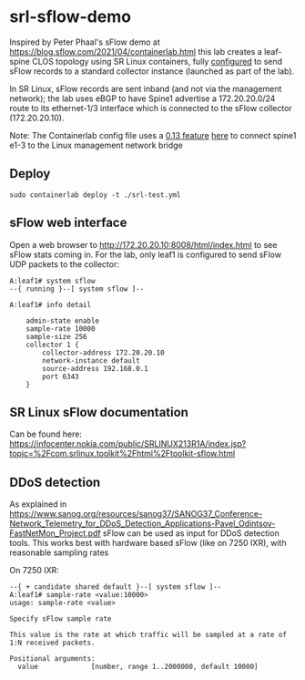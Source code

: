 # srl-sflow-demo
Inspired by Peter Phaal's sFlow demo at https://blog.sflow.com/2021/04/containerlab.html this lab creates a leaf-spine CLOS topology using SR Linux containers, fully [configured](https://github.com/jbemmel/srl-sflow-demo/blob/main/leaf1.cfg.json#L1223) to send sFlow records to a standard collector instance (launched as part of the lab).

In SR Linux, sFlow records are sent inband (and not via the management network); the lab uses eBGP to have Spine1 advertise a 172.20.20.0/24 route to its ethernet-1/3 interface which is connected to the sFlow collector (172.20.20.10).

Note: The Containerlab config file uses a [0.13 feature](https://containerlab.srlinux.dev/manual/network/#additional-connections-to-management-network) [here](https://github.com/jbemmel/srl-sflow-demo/blob/main/srl-test.yml#L50) to connect spine1 e1-3 to the Linux management network bridge

## Deploy

```
sudo containerlab deploy -t ./srl-test.yml
```

## sFlow web interface

Open a web browser to http://172.20.20.10:8008/html/index.html to see sFlow stats coming in.
For the lab, only leaf1 is configured to send sFlow UDP packets to the collector:
```
A:leaf1# system sflow
--{ running }--[ system sflow ]--

A:leaf1# info detail

    admin-state enable
    sample-rate 10000
    sample-size 256
    collector 1 {
        collector-address 172.20.20.10
        network-instance default
        source-address 192.168.0.1
        port 6343
    }
```

## SR Linux sFlow documentation
Can be found here: https://infocenter.nokia.com/public/SRLINUX213R1A/index.jsp?topic=%2Fcom.srlinux.toolkit%2Fhtml%2Ftoolkit-sflow.html

## DDoS detection
As explained in https://www.sanog.org/resources/sanog37/SANOG37_Conference-Network_Telemetry_for_DDoS_Detection_Applications-Pavel_Odintsov-FastNetMon_Project.pdf sFlow can be used as input for DDoS detection tools. This works best with hardware based sFlow (like on 7250 IXR), with reasonable sampling rates

On 7250 IXR:
```
--{ + candidate shared default }--[ system sflow ]--
A:leaf1# sample-rate <value:10000>
usage: sample-rate <value>

Specify sFlow sample rate

This value is the rate at which traffic will be sampled at a rate of 1:N received packets.

Positional arguments:
  value             [number, range 1..2000000, default 10000]
```

